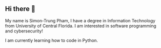 ## Hi there 👋

My name is Simon-Trung Pham, I have a degree in Information Technology from University of Central Florida.
I am interested in software programming and cybersecurity! 

I am currently learning how to code in Python.

<!--
**Simokid/Simokid** is a ✨ _special_ ✨ repository because its `README.md` (this file) appears on your GitHub profile.

Here are some ideas to get you started:

- 🔭 I’m currently working on ...
- 🌱 I’m currently learning ...
- 👯 I’m looking to collaborate on ...
- 🤔 I’m looking for help with ...
- 💬 Ask me about ...
- 📫 How to reach me: ...
- 😄 Pronouns: ...
- ⚡ Fun fact: ...
-->
